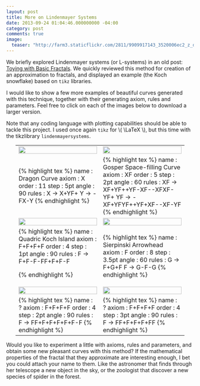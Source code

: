 ```yaml
---
layout: post
title: More on Lindenmayer Systems
date: 2013-09-24 01:04:46.000000000 -04:00
category: post
comments: true
image:
  teaser: "http://farm3.staticflickr.com/2811/9909917143_3520006ec2_z_d.jpg"
---
```



We briefly explored Lindenmayer systems (or L-systems) in an old post: <a href="http://blancosilva.github.io//post/2011/01/28/toying-with-basic-fractals.html">Toying with Basic Fractals</a>.   We quickly reviewed this method for creation of an approximation to fractals, and displayed an example (the Koch snowflake) based on `tikz` libraries.

I would like to show a few more examples of beautiful curves generated with this technique, together with their generating axiom, rules and parameters.  Feel free to click on each of the images below to download a larger version.

Note that any coding language with plotting capabilities should be able to tackle this project.  I used once again `tikz` for \\( \LaTeX \\), but this time with the tikzlibrary `lindenmayersystems`.

<table style="margin-left:auto;margin-right:auto;width:90%;border:0 white;">
<tr>
<td style="width:50%;border:0 white;vertical-align:middle;">
<a href="http://farm3.staticflickr.com/2808/9909917233_ae428083cb_d.jpg"><img src="http://farm3.staticflickr.com/2808/9909917233_ae428083cb_d.jpg" width="100%" /></a>
</td>
<td style="width:50%;border:0 white;vertical-align:middle;">
<a href="http://farm3.staticflickr.com/2811/9909917143_3520006ec2_z_d.jpg"><img src="http://farm3.staticflickr.com/2811/9909917143_3520006ec2_z_d.jpg" width="100%" /></a>
</td>
</tr>
<tr>
<td style="width:50%;border:0 white;">
{% highlight tex %}
name  : Dragon Curve
axiom : X
order : 11
step  : 5pt
angle : 90
rules :
        X -> X+YF+
        Y -> -FX-Y
{% endhighlight %}
</td>
<td style="width:50%;border:0 white;">
{% highlight tex %}
name  : Gosper Space-filling Curve
axiom : XF
order : 5
step  : 2pt
angle : 60
rules :
	XF -> XF+YF++YF-XF--XFXF-YF+
	YF -> -XF+YFYF++YF+XF--XF-YF
{% endhighlight %}
</td>
</tr>
<tr>
<td style="width:50%;border:0 white;vertical-align:middle;">
<a href="http://farm6.staticflickr.com/5549/9909916673_15bdd618fe_d.jpg"><img src="http://farm6.staticflickr.com/5549/9909916673_15bdd618fe_d.jpg" width="100%" /></a>
</td>
<td style="width:50%;border:0 white;vertical-align:middle;">
<a href="http://farm3.staticflickr.com/2874/9909747095_500419ca52_d.jpg"><img src="http://farm3.staticflickr.com/2874/9909747095_500419ca52_d.jpg" width="100%" /></a>
</td>
</tr>
<tr>
<td style="width:50%;border:0 white;">
{% highlight tex %}
name  : Quadric Koch Island
axiom : F+F+F+F
order : 4
step  : 1pt
angle : 90
rules :
        F -> F+F-F-FF+F+F-F
        
{% endhighlight %}
</td>
<td style="width:50%;border:0 white;">
{% highlight tex %}
name  : Sierpinski Arrowhead
axiom : F
order : 8
step  : 3.5pt
angle : 60
rules :
        G -> F+G+F
        F -> G-F-G
{% endhighlight %}
</td>
</tr>
<tr>
<td style="width:50%;border:0 white;vertical-align:middle;">
<a href="http://farm4.staticflickr.com/3696/9915286545_2f7813f4a8_d.jpg"><img src="http://farm4.staticflickr.com/3696/9915286545_2f7813f4a8_d.jpg" width="100%" /></a>
</td>
<td style="width:50%;border:0 white;vertical-align:middle;">
<a href="http://farm3.staticflickr.com/2849/9915456673_38a82dfeb5_d.jpg"><img src="http://farm3.staticflickr.com/2849/9915456673_38a82dfeb5_d.jpg" width="100%" /></a>
</td>
</tr>
<tr>
<td style="width:50%;border:0 white;">
{% highlight tex %}
name  : ?
axiom : F+F+F+F
order : 4
step  : 2pt
angle : 90
rules :
        F -> FF+F+F+F+F+F-F
{% endhighlight %}
</td>
<td style="width:50%;border:0 white;">
{% highlight tex %}
name  : ?
axiom : F+F+F+F
order : 4
step  : 3pt
angle : 90
rules :
        F -> FF+F+F+F+FF
{% endhighlight %}
</td>
</tr>
</table>

Would you like to experiment a little with axioms, rules and parameters, and obtain some new pleasant curves with this method?  If the mathematical properties of the fractal that they approximate are interesting enough, I bet you could attach your name to them.  Like the astronomer that finds through her telescope a new object in the sky, or the zoologist that discover a new species of spider in the forest.

